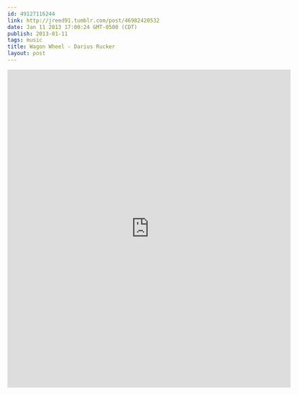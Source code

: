 ```yaml
---
id: 49127116244
link: http://jreed91.tumblr.com/post/46982420532
date: Jan 11 2013 17:00:24 GMT-0500 (CDT)
publish: 2013-01-11
tags: music
title: Wagon Wheel - Darius Rucker
layout: post
---
```



<iframe src="https://embed.spotify.com/?uri=spotify:track:4vVYPpGmuNowTTqof3k2wP" frameborder="0" allowtransparency="true" width="640" height="720">.</iframe>

